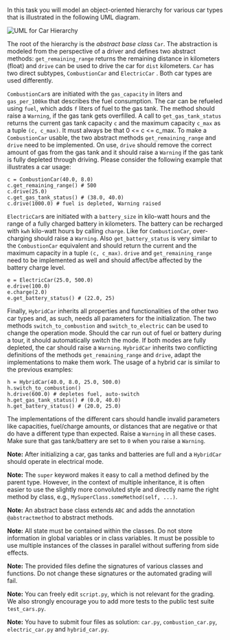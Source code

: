 In this task you will model an object-oriented hierarchy for various car types that is illustrated in the following UML diagram.

![UML for Car Hierarchy](resource/cars.png)

The root of the hierarchy is the *abstract base class* `Car`. The abstraction is modeled from the perspective of a driver and defines two abstract methods: `get_remaining_range` returns the remaining distance in kilometers (float) and `drive` can be used to drive the car for `dist` kilometers. `Car` has two direct subtypes, `CombustionCar` and `ElectricCar` . Both car types are used differently. 

`CombustionCar`s are initiated with the `gas_capacity` in liters and `gas_per_100km` that describes the fuel consumption. The car can be refueled using `fuel`, which adds `f` liters of fuel to the gas tank. The method should raise a `Warning`, if the gas tank gets overfilled. A call to `get_gas_tank_status` returns the current gas tank capacity `c` and the maximum capacity `c_max` as a tuple `(c, c_max)`. It must always be that 0 <= c <= c_max. To make a `CombustionCar` usable, the two abstract methods `get_remaining_range` and `drive` need to be implemented. On use, `drive` should remove the correct amount of gas from the gas tank and it should raise a `Warning` if the gas tank is fully depleted through driving. Please consider the following example that illustrates a car usage:

    c = CombustionCar(40.0, 8.0)
    c.get_remaining_range() # 500
    c.drive(25.0)
    c.get_gas_tank_status() # (38.0, 40.0)
    c.drive(1000.0) # fuel is depleted, Warning raised

`ElectricCar`s are initiated with a `battery_size` in kilo-watt hours and the range of a fully charged battery in kilometers. The battery can be recharged with `kwh` kilo-watt hours by calling `charge`. Like for `CombustionCar`, over-charging should raise a `Warning`. Also `get_battery_status` is very similar to the `CombustionCar` equivalent and should return the current and the maximum capacity in a tuple `(c, c_max)`. `drive` and `get_remaining_range` need to be implemented as well and should affect/be affected by the battery charge level.

    e = ElectricCar(25.0, 500.0)
    e.drive(100.0)
    e.charge(2.0)
    e.get_battery_status() # (22.0, 25)

Finally, `HybridCar` inherits all properties and functionalities of the other two car types and, as such, needs all parameters for the initialization. The two methods `switch_to_combustion` and `switch_to_electric` can be used to change the operation mode. Should the car run out of fuel or battery during a tour, it should automatically switch the mode. If both modes are fully depleted, the car should raise a `Warning`. `HybridCar` inherits two conflicting definitions of the methods `get_remaining_range` and `drive`, adapt the implementations to make them work. The usage of a hybrid car is similar to the previous examples:

    h = HybridCar(40.0, 8.0, 25.0, 500.0)
    h.switch_to_combustion()
    h.drive(600.0) # depletes fuel, auto-switch
    h.get_gas_tank_status() # (0.0, 40.0)
    h.get_battery_status() # (20.0, 25.0)

The implementations of the different cars should handle invalid parameters like capacities, fuel/charge amounts, or distances that are negative or that do have a different type than expected. Raise a `Warning` in all these cases. Make sure that gas tank/battery are set to `0` when you raise a `Warning`.

**Note:** After initializing a car, gas tanks and batteries are full and a `HybridCar` should operate in electrical mode.

**Note:** The `super` keyword makes it easy to call a method defined by the parent type. However, in the context of multiple inheritance, it is often easier to use the slightly more convoluted style and directly name the right method by class, e.g., `MySuperClass.someMethod(self, ...)`.

**Note:** An abstract base class extends `ABC` and adds the annotation `@abstractmethod` to abstract methods.

**Note:** All state must be contained within the classes. Do not store information in global variables or in class variables. It must be possible to use multiple instances of the classes in parallel without suffering from side effects.

**Note:** The provided files define the signatures of various classes and functions. Do not change these signatures or the automated grading will fail.

**Note:** You can freely edit `script.py`, which is not relevant for the grading. We also strongly encourage you to add more tests to the public test suite `test_cars.py`.

**Note:** You have to submit four files as solution: `car.py`, `combustion_car.py`, `electric_car.py` and `hybrid_car.py`.